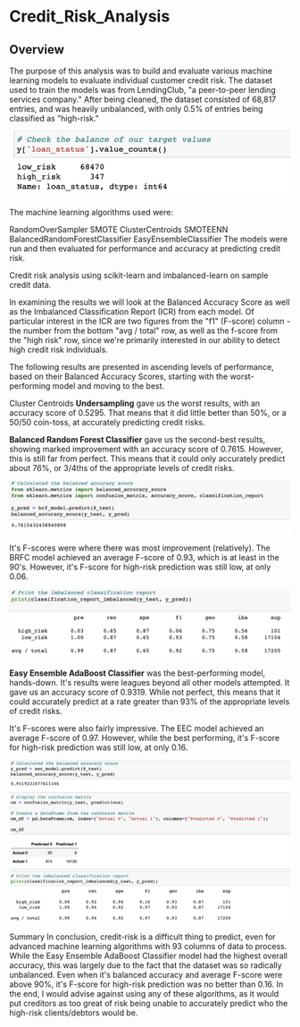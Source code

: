 # Credit_Risk_Analysis



## Overview
The purpose of this analysis was to build and evaluate various machine learning models to evaluate individual customer credit risk. The dataset used to train the models was from LendingClub, "a peer-to-peer lending services company." After being cleaned, the dataset consisted of 68,817 entries, and was heavily unbalanced, with only 0.5% of entries being classified as "high-risk." 

![loan_status.png](https://github.com/klkanchi/Credit_Risk_Analysis/blob/main/images/loan_status.png)


The machine learning algorithms used were:

RandomOverSampler
SMOTE
ClusterCentroids
SMOTEENN
BalancedRandomForestClassifier
EasyEnsembleClassifier
The models were run and then evaluated for performance and accuracy at predicting credit risk.

Credit risk analysis using scikit-learn and imbalanced-learn on sample credit data.

In examining the results we will look at the Balanced Accuracy Score as well as the Imbalanced Classification Report (ICR) from each model. Of particular interest in the ICR are two figures from the "f1" (F-score) column - the number from the bottom "avg / total" row, as well as the f-score from the "high risk" row, since we're primarily interested in our ability to detect high credit risk individuals.

The following results are presented in ascending levels of performance, based on their Balanced Accuracy Scores, starting with the worst-performing model and moving to the best.

Cluster Centroids **Undersampling** gave us the worst results, with an accuracy score of 0.5295. That means that it did little better than 50%, or a 50/50 coin-toss, at accurately predicting credit risks.


**Balanced Random Forest Classifier** gave us the second-best results, showing marked improvement with an accuracy score of 0.7615. However, this is still far from perfect. This means that it could only accurately predict about 76%, or 3/4ths of the appropriate levels of credit risks.

![BalancedRandomForestClassifier1.png](https://github.com/klkanchi/Credit_Risk_Analysis/blob/main/images/BalancedRandomForestClassifier1.png)

It's F-scores were where there was most improvement (relatively). The BRFC model achieved an average F-score of 0.93, which is at least in the 90's. However, it's F-score for high-risk prediction was still low, at only 0.06.

![BalancedRandomForestClassifier2.png](https://github.com/klkanchi/Credit_Risk_Analysis/blob/main/images/BalancedRandomForestClassifier2.png)

**Easy Ensemble AdaBoost Classifier** was the best-performing model, hands-down. It's results were leagues beyond all other models attempted. It gave us an accuracy score of 0.9319. While not perfect, this means that it could accurately predict at a rate greater than 93% of the appropriate levels of credit risks.

It's F-scores were also fairly impressive. The EEC model achieved an average F-score of 0.97. However, while the best performing, it's F-score for high-risk prediction was still low, at only 0.16.

![EasyEnsembleAdaBoostClassifier.png](https://github.com/klkanchi/Credit_Risk_Analysis/blob/main/images/EasyEnsembleAdaBoostClassifier.png)

Summary
In conclusion, credit-risk is a difficult thing to predict, even for advanced machine learning algorithms with 93 columns of data to process. While the Easy Ensemble AdaBoost Classifier model had the highest overall accuracy, this was largely due to the fact that the dataset was so radically unbalanced. Even when it's balanced accuracy and average F-score were above 90%, it's F-score for high-risk prediction was no better than 0.16. In the end, I would advise against using any of these algorithms, as it would put creditors as too great of risk being unable to accurately predict who the high-risk clients/debtors would be.

